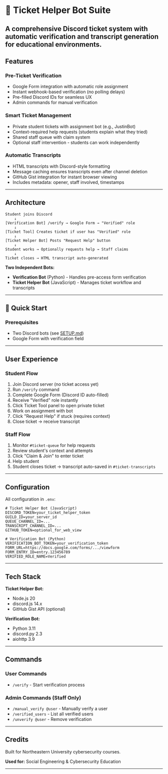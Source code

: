 # 🎫 Ticket Helper Bot Suite

A comprehensive Discord ticket system with automatic verification and transcript generation for educational environments.
---

## Features

### Pre-Ticket Verification
- Google Form integration with automatic role assignment
- Instant webhook-based verification (no polling delays)
- Pre-filled Discord IDs for seamless UX
- Admin commands for manual verification

### Smart Ticket Management
- Private student tickets with assignment bot (e.g., JustinBot)
- Context-required help requests (students explain what they tried)
- Shared staff queue with claim system
- Optional staff intervention - students can work independently

### Automatic Transcripts
- HTML transcripts with Discord-style formatting
- Message caching ensures transcripts even after channel deletion
- GitHub Gist integration for instant browser viewing
- Includes metadata: opener, staff involved, timestamps

---

## Architecture

```
Student joins Discord
    ↓
[Verification Bot] /verify → Google Form → "Verified" role
    ↓
[Ticket Tool] Creates ticket if user has "Verified" role
    ↓
[Ticket Helper Bot] Posts "Request Help" button
    ↓
Student works → Optionally requests help → Staff claims
    ↓
Ticket closes → HTML transcript auto-generated
```

**Two Independent Bots:**
- **Verification Bot** (Python) - Handles pre-access form verification
- **Ticket Helper Bot** (JavaScript) - Manages ticket workflow and transcripts

---

## 🚀 Quick Start

### Prerequisites
- Two Discord bots (see [SETUP.md](SETUP.md))
- Google Form with verification field

--- 

## User Experience

### Student Flow
1. Join Discord server (no ticket access yet)
2. Run `/verify` command
3. Complete Google Form (Discord ID auto-filled)
4. Receive "Verified" role instantly
5. Click Ticket Tool panel to open private ticket
6. Work on assignment with bot
7. Click "Request Help" if stuck (requires context)
8. Close ticket → receive transcript

### Staff Flow
1. Monitor `#ticket-queue` for help requests
2. Review student's context and attempts
3. Click "Claim & Join" to enter ticket
4. Help student
5. Student closes ticket → transcript auto-saved in `#ticket-transcripts`

---

## Configuration

All configuration in `.env`:

```env
# Ticket Helper Bot (JavaScript)
DISCORD_TOKEN=your_ticket_helper_token
GUILD_ID=your_server_id
QUEUE_CHANNEL_ID=...
TRANSCRIPT_CHANNEL_ID=...
GITHUB_TOKEN=optional_for_web_view

# Verification Bot (Python)
VERIFICATION_BOT_TOKEN=your_verification_token
FORM_URL=https://docs.google.com/forms/.../viewform
FORM_ENTRY_ID=entry.123456789
VERIFIED_ROLE_NAME=Verified
```

---

## Tech Stack

**Ticket Helper Bot:**
- Node.js 20
- discord.js 14.x
- GitHub Gist API (optional)

**Verification Bot:**
- Python 3.11
- discord.py 2.3
- aiohttp 3.9

---

## Commands

### User Commands
- `/verify` - Start verification process

### Admin Commands (Staff Only)
- `/manual_verify @user` - Manually verify a user
- `/verified_users` - List all verified users
- `/unverify @user` - Remove verification

---

## Credits

Built for Northeastern University cybersecurity courses.

**Used for:** Social Engineering & Cybersecurity Education

---
